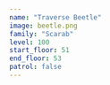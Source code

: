 ```yaml
---
name: "Traverse Beetle"
image: beetle.png
family: "Scarab"
level: 100
start_floor: 51
end_floor: 53
patrol: false
---
```

